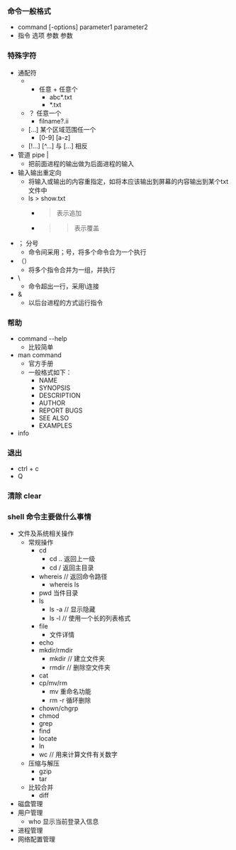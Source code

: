### 命令一般格式
+ command [-options] parameter1 parameter2
+ 指令     选项        参数        参数

### 特殊字符
+ 通配符 
    + * 任意 + 任意个
        + abc*.txt
        + *.txt
    + ？ 任意一个
        + filname?.ii
    + [...] 某个区域范围任一个
        + [0-9] [a-z]
    + [!...] [^...] 与 [...] 相反    
+ 管道 pipe | 
    + 把前面进程的输出做为后面进程的输入
+ 输入输出重定向
    + 将输入或输出的内容重指定，如将本应该输出到屏幕的内容输出到某个txt文件中
    + ls > show.txt
        + > 表示追加
        + >> 表示覆盖
+ ； 分号
    + 命令间采用；号，将多个命令合为一个执行
+ （）
    + 将多个指令合并为一组，并执行
+ \ 
    + 命令超出一行，采用\连接
+ & 
    + 以后台进程的方式运行指令
        
### 帮助
+ command --help
    + 比较简单
+ man command
    + 官方手册
    + 一般格式如下：
        + NAME
        + SYNOPSIS
        + DESCRIPTION
        + AUTHOR
        + REPORT BUGS
        + SEE ALSO
        + EXAMPLES
+ info
        
### 退出
+ ctrl + c
+ Q

### 清除 clear

### shell 命令主要做什么事情
+ 文件及系统相关操作
    + 常规操作
        + cd 
            + cd .. 返回上一级
            + cd / 返回主目录
        + whereis // 返回命令路径
            + whereis ls
        + pwd 当件目录
        + ls
            + ls -a // 显示隐藏
            + ls -l // 使用一个长的列表格式
        + file
            + 文件详情
        + echo
        + mkdir/rmdir
            + mkdir // 建立文件夹
            + rmdir // 删除空文件夹
        + cat
        + cp/mv/rm
            + mv 重命名功能
            + rm -r 循环删除
        + chown/chgrp
        + chmod
        + grep
        + find
        + locate
        + ln
        + wc // 用来计算文件有关数字
    + 压缩与解压
        + gzip
        + tar
    + 比较合并
        + diff
+ 磁盘管理
+ 用户管理
    + who 显示当前登录入信息
+ 进程管理
+ 网络配置管理